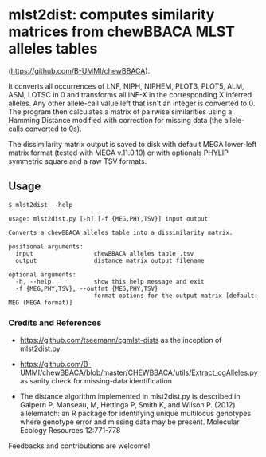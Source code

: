 # mlst2dist: computes similarity matrices from chewBBACA MLST alleles tables

(https://github.com/B-UMMI/chewBBACA).

It converts all occurrences of LNF, NIPH, NIPHEM, PLOT3, PLOT5, ALM, ASM, LOTSC in 0 and transforms all INF-X in the corresponding X inferred alleles.
Any other allele-call value left that isn't an integer is converted to 0.
The program then calculates a matrix of pairwise similarities using a Hamming Distance modified with correction for missing data (the allele-calls converted to 0s).

The dissimilarity matrix output is saved to disk with default MEGA lower-left matrix format (tested with MEGA v.11.0.10) or with optionals PHYLIP symmetric square and a raw TSV formats.

## Usage

    $ mlst2dist --help

    usage: mlst2dist.py [-h] [-f {MEG,PHY,TSV}] input output

    Converts a chewBBACA alleles table into a dissimilarity matrix.

    positional arguments:
      input                 chewBBACA alleles table .tsv
      output                distance matrix output filename

    optional arguments:
      -h, --help            show this help message and exit
      -f {MEG,PHY,TSV}, --outfmt {MEG,PHY,TSV}
                            format options for the output matrix [default: MEG (MEGA format)]

### Credits and References

* https://github.com/tseemann/cgmlst-dists as the inception of mlst2dist.py

* https://github.com/B-UMMI/chewBBACA/blob/master/CHEWBBACA/utils/Extract_cgAlleles.py as sanity check for missing-data identification 

* The distance algorithm implemented in mlst2dist.py is described in Galpern P, Manseau, M, Hettinga P, Smith K, and Wilson P. (2012) allelematch: an R package for identifying unique multilocus genotypes where genotype error and missing data may be present. Molecular Ecology Resources 12:771-778



Feedbacks and contributions are welcome!
